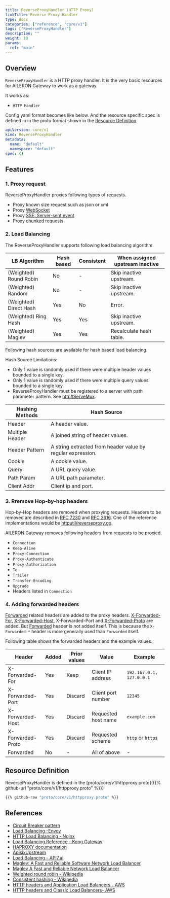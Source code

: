 ```yaml
---
title: ReverseProxyHandler (HTTP Proxy)
linkTitle: Reverse Proxy Handler
type: docs
categories: ["reference", "core/v1"]
tags: ["ReverseProxyHandler"]
description: ""
weight: 10
params:
  ref: "main"
---
```


## Overview

`ReverseProxyHandler` is a HTTP proxy handler.
It is the very basic resources for AILERON Gateway to work as a gateway.

It works as:

- `HTTP Handler`

Config yaml format becomes like below.
And the resource specific spec is defined in in the proto format shown in the [Resource Definition](#resource-definition).

```yaml
apiVersion: core/v1
kind: ReverseProxyHandler
metadata:
  name: "default"
  namespace: "default"
spec: {}
```

## Features

### 1. Proxy request

ReverseProxyHandler proxies following types of requests.

- Proxy known size request such as json or xml
- Proxy [WebSocket](https://en.wikipedia.org/wiki/WebSocket)
- Proxy [SSE: Server-sent event](https://en.wikipedia.org/wiki/Server-sent_events)
- Proxy [chunked](https://en.wikipedia.org/wiki/Chunked_transfer_encoding) requests

### 2. Load Balancing

The ReverseProxyHandler supports following load balancing algorithm.

| LB Algorithm           | Hash based | Consistent | When assigned upstream inactive           |
| ---------------------- | ---------- | ---------- | ----------------------------------------- |
| (Weighted) Round Robin | No         | -          | Skip inactive upstream.                   |
| (Weighted) Random      | No         | -          | Skip inactive upstream.                   |
| (Weighted) Direct Hash | Yes        | No         | Error.                                    |
| (Weighted) Ring Hash   | Yes        | Yes        | Skip inactive upstream.                   |
| (Weighted) Maglev      | Yes        | Yes        | Recalculate hash table.                   |

Following hash sources are available for hash based load balancing.

Hash Source Limitations:

- Only 1 value is randomly used if there were multiple header values bounded to a single key.
- Only 1 value is randomly used if there were multiple query values bounded to a single key.
- ReverseProxyHandler must be registered to a server with path parameter pattern. See [http#ServeMux](https://pkg.go.dev/net/http#ServeMux).

| Hashing Methods | Hash Source                                                 |
| --------------- | ----------------------------------------------------------- |
| Header          | A header value.                                             |
| Multiple Header | A joined string of header values.                           |
| Header Pattern  | A string extracted from header value by regular expression. |
| Cookie          | A cookie value.                                             |
| Query           | A URL query value.                                          |
| Path Param      | A URL path parameter.                                       |
| Client Addr     | Client ip and port.                                         |

### 3. Rremove Hop-by-hop headers

Hop-by-Hop headers are removed when proxying requests.
Headers to be removed are described in [RFC 7230](https://datatracker.ietf.org/doc/rfc7230/) and [RFC 2616](https://datatracker.ietf.org/doc/rfc2616/).
One of the reference implementations would be [httputil/reverseproxy.go](https://go.dev/src/net/http/httputil/reverseproxy.go).

AILERON Gateway removes following headers from requests to be proxied.

- `Connection`
- `Keep-Alive`
- `Proxy-Connection`
- `Proxy-Authenticate`
- `Proxy-Authorization`
- `Te`
- `Trailer`
- `Transfer-Encoding`
- `Upgrade`
- Headers listed in `Connection`

### 4. Adding forwarded headers

[Forwarded](https://developer.mozilla.org/en-US/docs/Web/HTTP/Headers/Forwarded) related headers are added to the proxy headers.
[X-Forwarded-For](https://developer.mozilla.org/en-US/docs/Web/HTTP/Headers/X-Forwarded-For), [X-Forwarded-Host](https://developer.mozilla.org/en-US/docs/Web/HTTP/Headers/X-Forwarded-Host), X-Forwarded-Port and [X-Forwarded-Proto](https://developer.mozilla.org/en-US/docs/Web/HTTP/Headers/X-Forwarded-Proto) are added.
But [Forwarded](https://developer.mozilla.org/en-US/docs/Web/HTTP/Headers/Forwarded) header is not added itself.
This is because the `X-Forwarded-*` header is more generally used than `Forwarded` itself.

Following table shows the forwarded headers and the example values.

| Header            | Added | Prior values | Value                 | Example                  |
| ----------------- | ----- | ------------ | --------------------- | ------------------------ |
| X-Forwarded-For   | Yes   | Keep         | Client IP address     | `192.167.0.1, 127.0.0.1` |
| X-Forwarded-Port  | Yes   | Discard      | Client port number    | `12345`                  |
| X-Forwarded-Host  | Yes   | Discard      | Requested host name   | `example.com`            |
| X-Forwarded-Proto | Yes   | Discard      | Requested scheme      | `http` or `https`        |
| Forwarded         | No    | -            | All of above          | -                        |

## Resource Definition

ReverseProxyHandler is defined in the [proto/core/v1/httpproxy.proto]({{% github-url "proto/core/v1/httpproxy.proto" %}})

```proto
{{% github-raw "proto/core/v1/httpproxy.proto" %}}
```

## References

- [Circuit Breaker pattern](https://learn.microsoft.com/en-us/azure/architecture/patterns/circuit-breaker)
- [Load Balancing -Envoy](https://www.envoyproxy.io/docs/envoy/latest/intro/arch_overview/upstream/load_balancing/load_balancing)
- [HTTP Load Balancing - Nginx](https://docs.nginx.com/nginx/admin-guide/load-balancer/http-load-balancer/)
- [Load Balancing Reference - Kong Gateway](https://docs.konghq.com/gateway/latest/how-kong-works/load-balancing/)
- [HAPROXY documentation](https://www.haproxy.com/documentation/haproxy-configuration-manual/latest/#4.2-balance)
- [ApisixUpstream](https://apisix.apache.org/docs/ingress-controller/references/apisix_upstream/)
- [Load Balancing - API7.ai](https://docs.api7.ai/apisix/key-concepts/upstreams#load-balancing)
- [Maglev: A Fast and Reliable Software Network Load Balancer](https://research.google/pubs/maglev-a-fast-and-reliable-software-network-load-balancer/)
- [Maglev A Fast and Reliable Network Load Balancer](https://www.usenix.org/sites/default/files/conference/protected-files/nsdi16_slides_eisenbud.pdf)
- [Weighted round robin - Wikipedia](https://en.wikipedia.org/wiki/Weighted_round_robin)
- [Consistent hashing - Wikipedia](https://en.wikipedia.org/wiki/Consistent_hashing)
- [HTTP headers and Application Load Balancers - AWS](https://docs.aws.amazon.com/elasticloadbalancing/latest/application/x-forwarded-headers.html)
- [HTTP headers and Classic Load Balancers- AWS](https://docs.aws.amazon.com/elasticloadbalancing/latest/classic/x-forwarded-headers.html)

